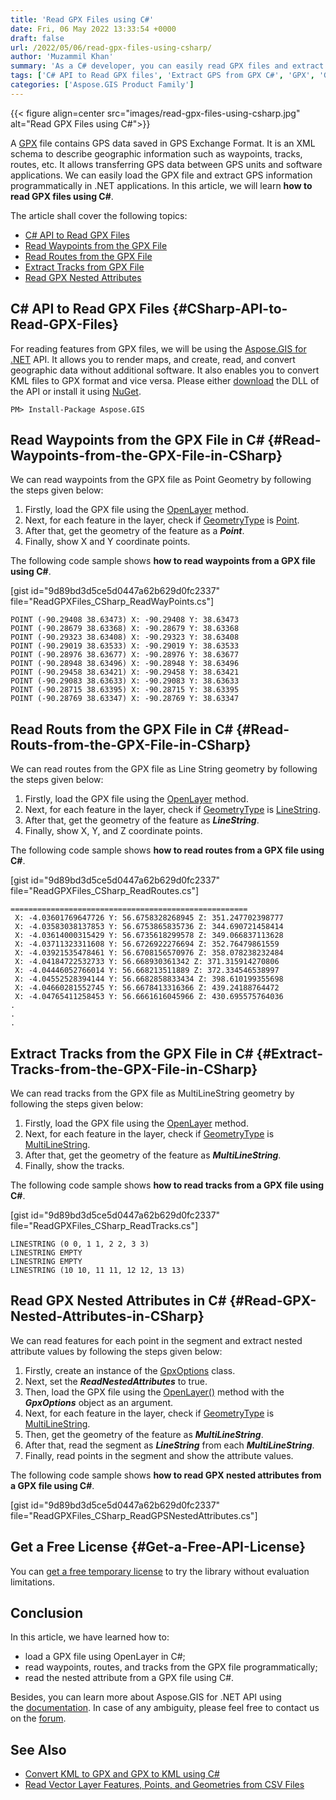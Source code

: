 ```yaml
---
title: 'Read GPX Files using C#'
date: Fri, 06 May 2022 13:33:54 +0000
draft: false
url: /2022/05/06/read-gpx-files-using-csharp/
author: 'Muzammil Khan'
summary: 'As a C# developer, you can easily read GPX files and extract GPS data such as waypoints, tracks, routes, etc. In this article, you will learn **how to read GPX files using C#**.'
tags: ['C# API to Read GPX files', 'Extract GPS from GPX C#', 'GPX', 'GPX in C#', 'Load GPX C#', 'Read Features from GPX File using C#', 'Read GPX files in C#', 'Read Points from GPX C#', 'Read Routes from GPX C#', 'Read Tracks from GPX C#']
categories: ['Aspose.GIS Product Family']
---
```




{{< figure align=center src="images/read-gpx-files-using-csharp.jpg" alt="Read GPX Files using C#">}}


A [GPX](https://docs.fileformat.com/gis/gpx/) file contains GPS data saved in GPS Exchange Format. It is an XML schema to describe geographic information such as waypoints, tracks, routes, etc. It allows transferring GPS data between GPS units and software applications. We can easily load the GPX file and extract GPS information programmatically in .NET applications. In this article, we will learn **how to read GPX files using C#**.

The article shall cover the following topics:

*   [C# API to Read GPX Files](#CSharp-API-to-Read-GPX-Files)
*   [Read Waypoints from the GPX File](#Read-Waypoints-from-the-GPX-File-in-CSharp)
*   [Read Routes from the GPX File](#Read-Routs-from-the-GPX-File-in-CSharp)
*   [Extract Tracks from GPX File](#Extract-Tracks-from-the-GPX-File-in-CSharp)
*   [Read GPX Nested Attributes](#Read-GPX-Nested-Attributes-in-CSharp)

## C# API to Read GPX Files {#CSharp-API-to-Read-GPX-Files}

For reading features from GPX files, we will be using the [Aspose.GIS for .NET](https://products.aspose.com/gis/net/) API. It allows you to render maps, and create, read, and convert geographic data without additional software. It also enables you to convert KML files to GPX format and vice versa. Please either [download](https://downloads.aspose.com/gis/net) the DLL of the API or install it using [NuGet](https://www.nuget.org/packages/Aspose.GIS/).

```
PM> Install-Package Aspose.GIS
```

## Read Waypoints from the GPX File in C# {#Read-Waypoints-from-the-GPX-File-in-CSharp}

We can read waypoints from the GPX file as Point Geometry by following the steps given below:

1.  Firstly, load the GPX file using the [OpenLayer](https://apireference.aspose.com/gis/net/aspose.gis.filedriver/openlayer/methods/2) method.
2.  Next, for each feature in the layer, check if [GeometryType](https://apireference.aspose.com/gis/net/aspose.gis.geometries/geometrytype) is [Point](https://apireference.aspose.com/gis/net/aspose.gis.geometries/point).
3.  After that, get the geometry of the feature as a **_Point_**.
4.  Finally, show X and Y coordinate points.

The following code sample shows **how to read waypoints from a GPX file using C#**.

\[gist id="9d89bd3d5ce5d0447a62b629d0fc2337" file="ReadGPXFiles\_CSharp\_ReadWayPoints.cs"\]

```
POINT (-90.29408 38.63473) X: -90.29408 Y: 38.63473
POINT (-90.28679 38.63368) X: -90.28679 Y: 38.63368
POINT (-90.29323 38.63408) X: -90.29323 Y: 38.63408
POINT (-90.29019 38.63533) X: -90.29019 Y: 38.63533
POINT (-90.28976 38.63677) X: -90.28976 Y: 38.63677
POINT (-90.28948 38.63496) X: -90.28948 Y: 38.63496
POINT (-90.29458 38.63421) X: -90.29458 Y: 38.63421
POINT (-90.29083 38.63633) X: -90.29083 Y: 38.63633
POINT (-90.28715 38.63395) X: -90.28715 Y: 38.63395
POINT (-90.28769 38.63347) X: -90.28769 Y: 38.63347
```

## Read Routs from the GPX File in C# {#Read-Routs-from-the-GPX-File-in-CSharp}

We can read routes from the GPX file as Line String geometry by following the steps given below:

1.  Firstly, load the GPX file using the [OpenLayer](https://apireference.aspose.com/gis/net/aspose.gis.filedriver/openlayer/methods/2) method.
2.  Next, for each feature in the layer, check if [GeometryType](https://apireference.aspose.com/gis/net/aspose.gis.geometries/geometrytype) is [LineString](https://apireference.aspose.com/gis/net/aspose.gis.geometries/linestring).
3.  After that, get the geometry of the feature as **_LineString_**.
4.  Finally, show X, Y, and Z coordinate points.

The following code sample shows **how to read routes from a GPX file using C#**.

\[gist id="9d89bd3d5ce5d0447a62b629d0fc2337" file="ReadGPXFiles\_CSharp\_ReadRoutes.cs"\]

```
=====================================================
 X: -4.03601769647726 Y: 56.6758328268945 Z: 351.247702398777
 X: -4.03583038137853 Y: 56.6753865835736 Z: 344.690721458414
 X: -4.03614000315429 Y: 56.6735618299578 Z: 349.066837113628
 X: -4.03711323311608 Y: 56.6726922276694 Z: 352.76479861559
 X: -4.03921535478461 Y: 56.6708156570976 Z: 358.078238232484
 X: -4.04184722532733 Y: 56.668930361342 Z: 371.315914270806
 X: -4.04446052766014 Y: 56.668213511889 Z: 372.334546538997
 X: -4.04552528394144 Y: 56.6682858833434 Z: 398.610199355698
 X: -4.04660281552745 Y: 56.6678413316366 Z: 439.24188764472
 X: -4.04765411258453 Y: 56.6661616045966 Z: 430.695575764036
.
.
.
```

## Extract Tracks from the GPX File in C# {#Extract-Tracks-from-the-GPX-File-in-CSharp}

We can read tracks from the GPX file as MultiLineString geometry by following the steps given below:

1.  Firstly, load the GPX file using the [OpenLayer](https://apireference.aspose.com/gis/net/aspose.gis.filedriver/openlayer/methods/2) method.
2.  Next, for each feature in the layer, check if [GeometryType](https://apireference.aspose.com/gis/net/aspose.gis.geometries/geometrytype) is [MultiLineString](https://apireference.aspose.com/gis/net/aspose.gis.geometries/multilinestring).
3.  After that, get the geometry of the feature as **_MultiLineString_**.
4.  Finally, show the tracks.

The following code sample shows **how to read tracks from a GPX file using C#**.

\[gist id="9d89bd3d5ce5d0447a62b629d0fc2337" file="ReadGPXFiles\_CSharp\_ReadTracks.cs"\]

```
LINESTRING (0 0, 1 1, 2 2, 3 3)
LINESTRING EMPTY
LINESTRING EMPTY
LINESTRING (10 10, 11 11, 12 12, 13 13)
```

## Read GPX Nested Attributes in C# {#Read-GPX-Nested-Attributes-in-CSharp}

We can read features for each point in the segment and extract nested attribute values by following the steps given below:

1.  Firstly, create an instance of the [GpxOptions](https://apireference.aspose.com/gis/net/aspose.gis.formats.gpx/gpxoptions) class.
2.  Next, set the **_ReadNestedAttributes_** to true.
3.  Then, load the GPX file using the [OpenLayer()](https://apireference.aspose.com/gis/net/aspose.gis.formats.gpx.gpxdriver/openlayer/methods/2) method with the **_GpxOptions_** object as an argument.
4.  Next, for each feature in the layer, check if [GeometryType](https://apireference.aspose.com/gis/net/aspose.gis.geometries/geometrytype) is [MultiLineString](https://apireference.aspose.com/gis/net/aspose.gis.geometries/multilinestring).
5.  Then, get the geometry of the feature as **_MultiLineString_**.
6.  After that, read the segment as **_LineString_** from each **_MultiLineString_**.
7.  Finally, read points in the segment and show the attribute values.

The following code sample shows **how to read GPX nested attributes from a GPX file using C#**.

\[gist id="9d89bd3d5ce5d0447a62b629d0fc2337" file="ReadGPXFiles\_CSharp\_ReadGPSNestedAttributes.cs"\]

## Get a Free License {#Get-a-Free-API-License}

You can [get a free temporary license](https://purchase.aspose.com/temporary-license) to try the library without evaluation limitations.

## Conclusion

In this article, we have learned how to:

*   load a GPX file using OpenLayer in C#;
*   read waypoints, routes, and tracks from the GPX file programmatically;
*   read the nested attribute from a GPX file using C#.

Besides, you can learn more about Aspose.GIS for .NET API using the [documentation](https://docs.aspose.com/gis/net/). In case of any ambiguity, please feel free to contact us on the [forum](https://forum.aspose.com/c/gis/33).

## See Also

*   [Convert KML to GPX and GPX to KML using C#](https://blog.aspose.com/2021/11/19/convert-kml-to-gpx-and-gpx-to-kml-using-csharp/)
*   [Read Vector Layer Features, Points, and Geometries from CSV Files](https://blog.aspose.com/2021/11/05/read-vector-layer-features-points-and-geometries-from-csv-files/)



